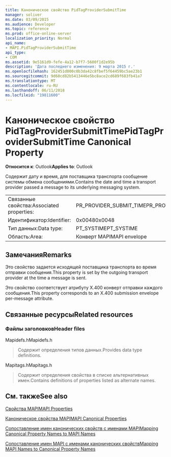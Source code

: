 ```yaml
---
title: Каноническое свойство PidTagProviderSubmitTime
manager: soliver
ms.date: 03/09/2015
ms.audience: Developer
ms.topic: reference
ms.prod: office-online-server
localization_priority: Normal
api_name:
- MAPI.PidTagProviderSubmitTime
api_type:
- COM
ms.assetid: 9e5161d9-fefe-4a12-b7f7-5600f1d2e95b
description: 'Дата последнего изменения: 9 марта 2015 г.'
ms.openlocfilehash: 162451d000c0b3da42c8fbef5f64459bc5ae23b1
ms.sourcegitcommit: 9d60cd82b5413446e5bc8ace2cd689f683fb41a7
ms.translationtype: MT
ms.contentlocale: ru-RU
ms.lasthandoff: 06/11/2018
ms.locfileid: "19811600"
---
```

# <a name="pidtagprovidersubmittime-canonical-property"></a><span data-ttu-id="2718c-103">Каноническое свойство PidTagProviderSubmitTime</span><span class="sxs-lookup"><span data-stu-id="2718c-103">PidTagProviderSubmitTime Canonical Property</span></span>

  
  
<span data-ttu-id="2718c-104">**Относится к**: Outlook</span><span class="sxs-lookup"><span data-stu-id="2718c-104">**Applies to**: Outlook</span></span> 
  
<span data-ttu-id="2718c-105">Содержит дату и время, для поставщика транспорта сообщение системы обмена сообщениями.</span><span class="sxs-lookup"><span data-stu-id="2718c-105">Contains the date and time a transport provider passed a message to its underlying messaging system.</span></span>
  
|||
|:-----|:-----|
|<span data-ttu-id="2718c-106">Связанные свойства:</span><span class="sxs-lookup"><span data-stu-id="2718c-106">Associated properties:</span></span>  <br/> |<span data-ttu-id="2718c-107">PR_PROVIDER_SUBMIT_TIME</span><span class="sxs-lookup"><span data-stu-id="2718c-107">PR_PROVIDER_SUBMIT_TIME</span></span>  <br/> |
|<span data-ttu-id="2718c-108">Идентификатор:</span><span class="sxs-lookup"><span data-stu-id="2718c-108">Identifier:</span></span>  <br/> |<span data-ttu-id="2718c-109">0x0048</span><span class="sxs-lookup"><span data-stu-id="2718c-109">0x0048</span></span>  <br/> |
|<span data-ttu-id="2718c-110">Тип данных:</span><span class="sxs-lookup"><span data-stu-id="2718c-110">Data type:</span></span>  <br/> |<span data-ttu-id="2718c-111">PT_SYSTIME</span><span class="sxs-lookup"><span data-stu-id="2718c-111">PT_SYSTIME</span></span>  <br/> |
|<span data-ttu-id="2718c-112">Область:</span><span class="sxs-lookup"><span data-stu-id="2718c-112">Area:</span></span>  <br/> |<span data-ttu-id="2718c-113">Конверт MAPI</span><span class="sxs-lookup"><span data-stu-id="2718c-113">MAPI envelope</span></span>  <br/> |
   
## <a name="remarks"></a><span data-ttu-id="2718c-114">Замечания</span><span class="sxs-lookup"><span data-stu-id="2718c-114">Remarks</span></span>

<span data-ttu-id="2718c-115">Это свойство задается исходящей поставщика транспорта во время отправки сообщения.</span><span class="sxs-lookup"><span data-stu-id="2718c-115">This property is set by the outgoing transport provider at the time a message is sent.</span></span>
  
<span data-ttu-id="2718c-116">Это свойство соответствует атрибуту X.400 конверт отправки каждого сообщения.</span><span class="sxs-lookup"><span data-stu-id="2718c-116">This property corresponds to an X.400 submission envelope per-message attribute.</span></span> 
  
## <a name="related-resources"></a><span data-ttu-id="2718c-117">Связанные ресурсы</span><span class="sxs-lookup"><span data-stu-id="2718c-117">Related resources</span></span>

### <a name="header-files"></a><span data-ttu-id="2718c-118">Файлы заголовков</span><span class="sxs-lookup"><span data-stu-id="2718c-118">Header files</span></span>

<span data-ttu-id="2718c-119">Mapidefs.h</span><span class="sxs-lookup"><span data-stu-id="2718c-119">Mapidefs.h</span></span>
  
> <span data-ttu-id="2718c-120">Содержит определения типов данных.</span><span class="sxs-lookup"><span data-stu-id="2718c-120">Provides data type definitions.</span></span>
    
<span data-ttu-id="2718c-121">Mapitags.h</span><span class="sxs-lookup"><span data-stu-id="2718c-121">Mapitags.h</span></span>
  
> <span data-ttu-id="2718c-122">Содержит определения свойства в списке альтернативных имен.</span><span class="sxs-lookup"><span data-stu-id="2718c-122">Contains definitions of properties listed as alternate names.</span></span>
    
## <a name="see-also"></a><span data-ttu-id="2718c-123">См. также</span><span class="sxs-lookup"><span data-stu-id="2718c-123">See also</span></span>



[<span data-ttu-id="2718c-124">Свойства MAPI</span><span class="sxs-lookup"><span data-stu-id="2718c-124">MAPI Properties</span></span>](mapi-properties.md)
  
[<span data-ttu-id="2718c-125">Каноническое свойства MAPI</span><span class="sxs-lookup"><span data-stu-id="2718c-125">MAPI Canonical Properties</span></span>](mapi-canonical-properties.md)
  
[<span data-ttu-id="2718c-126">Сопоставление имен канонических свойств с именами MAPI</span><span class="sxs-lookup"><span data-stu-id="2718c-126">Mapping Canonical Property Names to MAPI Names</span></span>](mapping-canonical-property-names-to-mapi-names.md)
  
[<span data-ttu-id="2718c-127">Сопоставление имен MAPI с именами канонических свойств</span><span class="sxs-lookup"><span data-stu-id="2718c-127">Mapping MAPI Names to Canonical Property Names</span></span>](mapping-mapi-names-to-canonical-property-names.md)

